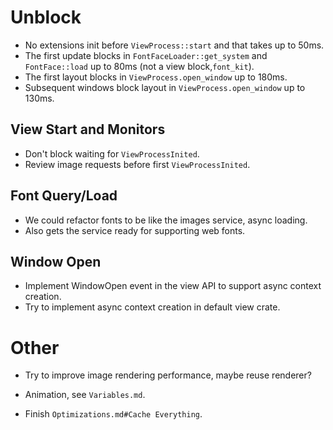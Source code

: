 # Unblock

* No extensions init before `ViewProcess::start` and that takes up to 50ms.
* The first update blocks in `FontFaceLoader::get_system` and `FontFace::load` up to 80ms (not a view block,`font_kit`).
* The first layout blocks in `ViewProcess.open_window` up to 180ms.
* Subsequent windows block layout in `ViewProcess.open_window` up to 130ms.

## View Start and Monitors

* Don't block waiting for `ViewProcessInited`.
* Review image requests before first `ViewProcessInited`.

## Font Query/Load

* We could refactor fonts to be like the images service, async loading.
* Also gets the service ready for supporting web fonts.

## Window Open

* Implement WindowOpen event in the view API to support async context creation.
* Try to implement async context creation in default view crate.

# Other

* Try to improve image rendering performance, maybe reuse renderer?

* Animation, see `Variables.md`.
* Finish `Optimizations.md#Cache Everything`.